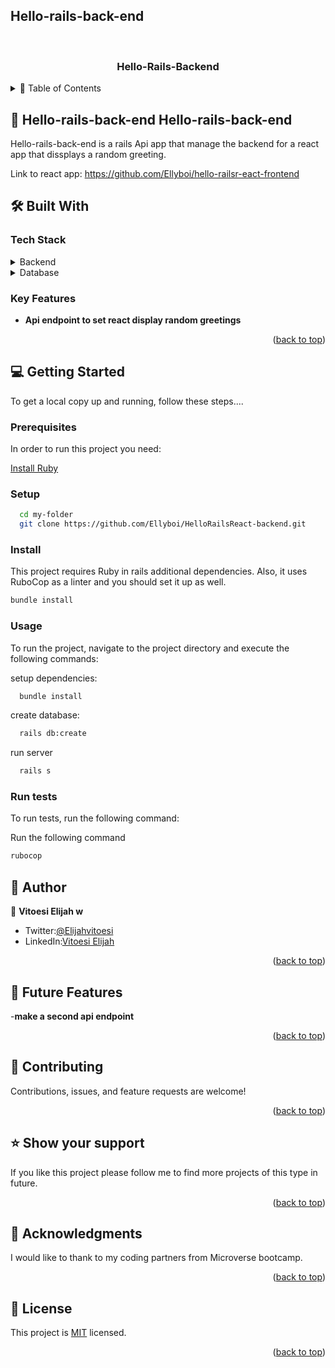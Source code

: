 ## Hello-rails-back-end

<a name="readme-top"></a>
<div align="center">
  <br/>
  <h3><b>Hello-Rails-Backend</b></h3>
</div>
<details>
<summary> 📗 Table of Contents </summary>

- [📖 Hello-rails-back-end](#about-project)
  - [🛠 Built With ](#-built-with-)
    - [Tech Stack ](#tech-stack-)
    - [Key Features ](#key-features-)
  - [💻 Getting Started ](#-getting-started-)
    - [Prerequisites](#prerequisites)
    - [Setup](#setup)
    - [Install](#install)
    - [Usage](#usage)
    - [Run tests](#run-tests)
  - [👥 Authors ](#authors)
  - [🔭 Future Features ](#-future-features-)
  - [🤝 Contributing ](#-contributing-)
  - [🙏 Support](#support)
  - [🙏 Acknowledgements](#acknowledgements)
  - [📝 License ](#-license-)
</details>

## 📖 Hello-rails-back-end <a name="about-project">Hello-rails-back-end</a>

Hello-rails-back-end is a rails Api app that manage the backend for a react app that dissplays a random greeting.

Link to react app: https://github.com/Ellyboi/hello-railsr-eact-frontend

## 🛠 Built With <a name="built-with"></a>

### Tech Stack <a name="tech-stack"></a>

<details>
<summary>Backend</summary>
  <ul>
    <li><a href="https://www.ruby-lang.org/es/">Ruby.</a></li>
  </ul>
</details>
  <details>
    <summary>Database</summary>
  <ul>
    <li><a href="https://www.postgresql.org/">Postgresql</a></li>
  </ul>
  </details>

### Key Features <a name="key-features"></a>

- **Api endpoint to set react display random greetings**

<p align="right">(<a href="#readme-top">back to top</a>)</p>


## 💻 Getting Started <a name="getting-started"></a>

To get a local copy up and running, follow these steps....

### Prerequisites

In order to run this project you need:

[Install Ruby](https://www.ruby-lang.org/en/documentation/installation/)

### Setup

```sh
  cd my-folder
  git clone https://github.com/Ellyboi/HelloRailsReact-backend.git
```

### Install

This project requires Ruby in rails additional dependencies. Also, it uses RuboCop as a linter and you should set it up as well.

```sh
bundle install
```

### Usage

To run the project, navigate to the project directory and execute the following commands:

setup dependencies:

```sh
  bundle install
```

create database:

```sh
  rails db:create
```

run server

```sh
  rails s
```

### Run tests

To run tests, run the following command:

Run the following command
```sh
rubocop
```

## 👥 Author <a name="authors"></a>


👤 **Vitoesi Elijah w**

- Twitter:[@Elijahvitoesi](https://twitter.com/Elijahvitoesi)
- LinkedIn:[Vitoesi Elijah](https://www.linkedin.com/in/elijah-vitoesi/)


<p align="right">(<a href="#readme-top">back to top</a>)</p>

## 🔭 Future Features <a name="future-features"></a>

-**make a second api endpoint**

<p align="right">(<a href="#readme-top">back to top</a>)</p>

## 🤝 Contributing <a name="contributing"></a>

Contributions, issues, and feature requests are welcome!

<p align="right">(<a href="#readme-top">back to top</a>)</p>

## ⭐️ Show your support <a name="support"></a>

If you like this project please follow me to find more projects of this type in future.

<p align="right">(<a href="#readme-top">back to top</a>)</p>

## 🙏 Acknowledgments <a name="acknowledgements"></a>

I would like to thank to my coding partners from Microverse bootcamp.

<p align="right">(<a href="#readme-top">back to top</a>)</p>

## 📝 License <a name="license"></a>

This project is [MIT](./LICENSE) licensed.

<p align="right">(<a href="#readme-top">back to top</a>)</p>